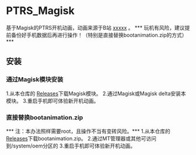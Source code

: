 # PTRS_Magisk
基于Magisk的PTRS开机动画，动画来源于B站 [xxxxx](https://space.bilibili.com) 。
*** 玩机有风险，建议提前备份好手机数据后再进行操作！（特别是直接替换bootanimation.zip的方式） ***
## 安装
### 通过Magisk模块安装
1.从本仓库的 [Releases](https://github.com/Hacker-yfs/PTRS_Magisk/releases)下载Magisk模块。
2.通过Magisk或Magisk delta安装本模块。
3.重启手机即可体验新开机动画。
### 直接替换bootanimation.zip
*** 注：本办法照样需要root，且操作不当有变砖风险。***
1.从本仓库的 [Releases](https://github.com/Hacker-yfs/PTRS_Magisk/releases)下载bootanimation.zip。
2.通过MT管理器或其他可访问到/system/oem分区的
3.重启手机即可体验新开机动画。
